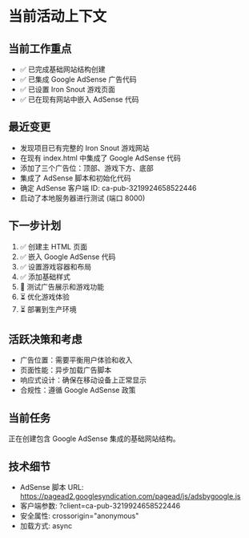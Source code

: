 # 当前活动上下文

## 当前工作重点
- ✅ 已完成基础网站结构创建
- ✅ 已集成 Google AdSense 广告代码
- ✅ 已设置 Iron Snout 游戏页面
- ✅ 已在现有网站中嵌入 AdSense 代码

## 最近变更
- 发现项目已有完整的 Iron Snout 游戏网站
- 在现有 index.html 中集成了 Google AdSense 代码
- 添加了三个广告位：顶部、游戏下方、底部
- 集成了 AdSense 脚本和初始化代码
- 确定 AdSense 客户端 ID: ca-pub-3219924658522446
- 启动了本地服务器进行测试 (端口 8000)

## 下一步计划
1. ✅ 创建主 HTML 页面
2. ✅ 嵌入 Google AdSense 代码
3. ✅ 设置游戏容器和布局
4. ✅ 添加基础样式
5. 🔄 测试广告展示和游戏功能
6. ⏳ 优化游戏体验
7. ⏳ 部署到生产环境

## 活跃决策和考虑
- 广告位置：需要平衡用户体验和收入
- 页面性能：异步加载广告脚本
- 响应式设计：确保在移动设备上正常显示
- 合规性：遵循 Google AdSense 政策

## 当前任务
正在创建包含 Google AdSense 集成的基础网站结构。

## 技术细节
- AdSense 脚本 URL: https://pagead2.googlesyndication.com/pagead/js/adsbygoogle.js
- 客户端参数: ?client=ca-pub-3219924658522446
- 安全属性: crossorigin="anonymous"
- 加载方式: async